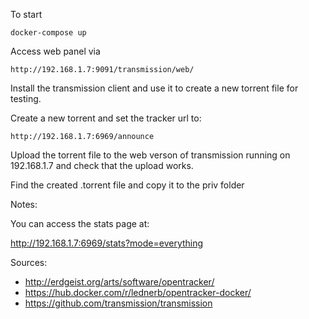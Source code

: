 To start
    
    docker-compose up

Access web panel via

    http://192.168.1.7:9091/transmission/web/


Install the transmission client and use it to create a new torrent file
for testing.

Create a new torrent and set the tracker url to:

    http://192.168.1.7:6969/announce


Upload the torrent file to the web verson of transmission running on
192.168.1.7 and check that the upload works. 

Find the created .torrent file and copy it to the priv folder

Notes:

You can access the stats page at: 

http://192.168.1.7:6969/stats?mode=everything


Sources:

- http://erdgeist.org/arts/software/opentracker/
- https://hub.docker.com/r/lednerb/opentracker-docker/
- https://github.com/transmission/transmission

